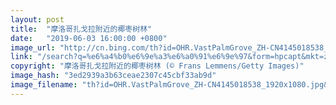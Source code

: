 ```yaml
---
layout: post
title:  "摩洛哥扎戈拉附近的椰枣树林"
date:   "2019-06-03 16:00:00 +0800"
image_url: "http://cn.bing.com/th?id=OHR.VastPalmGrove_ZH-CN4145018538_1920x1080.jpg&rf=LaDigue_1920x1080.jpg&pid=hp"
link: "/search?q=%e6%a4%b0%e6%9e%a3%e6%a0%91%e6%9e%97&form=hpcapt&mkt=zh-cn"
copyright: "摩洛哥扎戈拉附近的椰枣树林 (© Frans Lemmens/Getty Images)"
image_hash: "3ed2939a3b63ceae2307c45cbf33ab9d"
image_filename: "th?id=OHR.VastPalmGrove_ZH-CN4145018538_1920x1080.jpg&rf=LaDigue_1920x1080.jpg&pid=hp"
---
```

